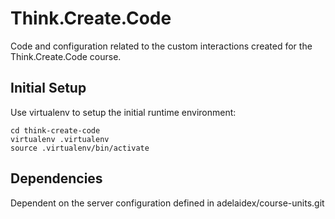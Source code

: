 Think.Create.Code
=================

Code and configuration related to the custom interactions created for the Think.Create.Code course.


Initial Setup
-------------

Use virtualenv to setup the initial runtime environment:

    cd think-create-code
    virtualenv .virtualenv
    source .virtualenv/bin/activate


Dependencies
------------

Dependent on the server configuration defined in adelaidex/course-units.git
